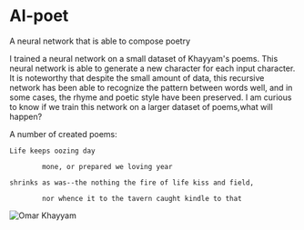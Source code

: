 # AI-poet
A neural network that is able to compose poetry


I trained a neural network on a small dataset of Khayyam's poems. This neural network is able to generate a new character for each input character. It is noteworthy that despite the small amount of data, this recursive network has been able to recognize the pattern between words well, and in some cases, the rhyme and poetic style have been preserved. I am curious to know if we train this network on  a larger dataset of poems,what will happen?

A number of created poems:

    Life keeps oozing day

            mone, or prepared we loving year

    shrinks as was--the nothing the fire of life kiss and field,

            nor whence it to the tavern caught kindle to that


![Omar Khayyam](https://upload.wikimedia.org/wikipedia/commons/d/da/Omar_Khayyam2.JPG)
